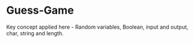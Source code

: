 # Guess-Game
Key concept applied here - Random variables, Boolean, input and output, char, string and length.
